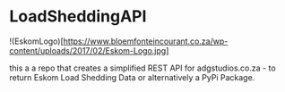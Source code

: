 # LoadSheddingAPI

!(EskomLogo)[https://www.bloemfonteincourant.co.za/wp-content/uploads/2017/02/Eskom-Logo.jpg]

this a a repo that creates a simplified REST API for adgstudios.co.za - to return Eskom Load Shedding Data or alternatively a PyPi Package.

